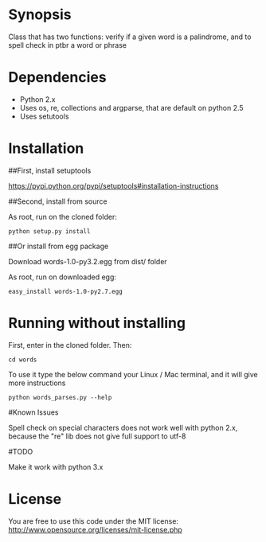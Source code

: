 # Synopsis

Class that has two functions: verify if a given word is a palindrome, and to spell check in ptbr a word or phrase

# Dependencies

- Python 2.x
- Uses os, re, collections and argparse, that are default on python 2.5
- Uses setutools

# Installation

##First, install setuptools

https://pypi.python.org/pypi/setuptools#installation-instructions

##Second, install from source

As root, run on the cloned folder:
```unix
python setup.py install
```

##Or install from egg package

Download words-1.0-py3.2.egg from dist/ folder

As root, run on downloaded egg:
```unix
easy_install words-1.0-py2.7.egg
```

# Running without installing

First, enter in the cloned folder.  Then:
```unix
cd words
```
To use  it type the below command your Linux / Mac terminal, and it will give more instructions
```unix
python words_parses.py --help
```

#Known Issues

Spell check on special characters does not work well with python 2.x, because the "re" lib does not give full support to utf-8

#TODO

Make it work with python 3.x

# License

You are free to use this code under the MIT license: 
http://www.opensource.org/licenses/mit-license.php
